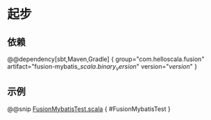 # 起步

## 依赖

@@dependency[sbt,Maven,Gradle] {
  group="com.helloscala.fusion"
  artifact="fusion-mybatis_$scala.binary_version$"
  version="$version$"
}

## 示例

@@snip [FusionMybatisTest.scala](../../../../../fusion-mybatis/src/test/scala/fusion/mybatis/FusionMybatisTest.scala) { #FusionMybatisTest }
